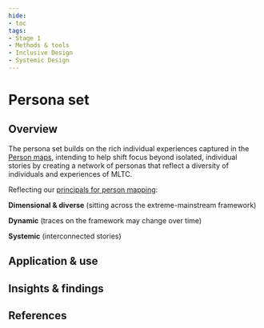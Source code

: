 ```yaml
---
hide:
- toc
tags:
- Stage 1
- Methods & tools
- Inclusive Design
- Systemic Design
---
```


# Persona set

## Overview

The persona set builds on the rich individual experiences captured in the [Person maps](person-maps.md), intending to help shift focus beyond isolated, individual stories by creating a network of personas that reflect a diversity of individuals and experiences of MLTC. 

Reflecting our [principals for person mapping](principles-person-maps.md):  

**Dimensional & diverse**
(sitting across the extreme-mainstream framework)

**Dynamic** 
(traces on the framework may change over time)

**Systemic** 
(interconnected stories)


## Application & use

## Insights & findings

## References 
